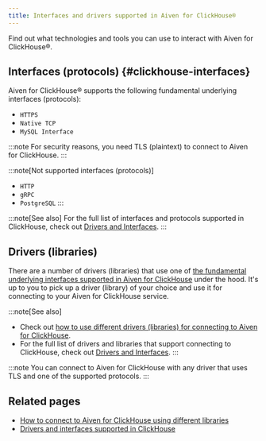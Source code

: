 ```yaml
---
title: Interfaces and drivers supported in Aiven for ClickHouse®
---
```


Find out what technologies and tools you can use to interact with Aiven
for ClickHouse®.

## Interfaces (protocols) {#clickhouse-interfaces}

Aiven for ClickHouse® supports the following fundamental underlying
interfaces (protocols):

-   `HTTPS`
-   `Native TCP`
-   `MySQL Interface`

:::note
For security reasons, you need TLS (plaintext) to connect to Aiven for
ClickHouse.
:::

:::note[Not supported interfaces (protocols)]
-   `HTTP`
-   `gRPC`
-   `PostgreSQL`
:::

:::note[See also]
For the full list of interfaces and protocols supported in ClickHouse,
check out [Drivers and
Interfaces](https://clickhouse.com/docs/en/interfaces/overview).
:::

## Drivers (libraries)

There are a number of drivers (libraries) that use one of
[the fundamental underlying interfaces supported in Aiven for ClickHouse](/docs/products/clickhouse/reference/supported-interfaces-drivers#clickhouse-interfaces) under the hood. It's up to you to pick up a driver
(library) of your choice and use it for connecting to your Aiven for
ClickHouse service.

:::note[See also]
-   Check out
    [how to use different drivers (libraries) for connecting to Aiven for ClickHouse](/docs/products/clickhouse/howto/list-connect-to-service).
-   For the full list of drivers and libraries that support connecting
    to ClickHouse, check out [Drivers and
    Interfaces](https://clickhouse.com/docs/en/interfaces/overview).
:::

:::note
You can connect to Aiven for ClickHouse with any driver that uses TLS
and one of the supported protocols.
:::

## Related pages

-   [How to connect to Aiven for ClickHouse using different libraries](/docs/products/clickhouse/howto/list-connect-to-service)
-   [Drivers and interfaces supported in
    ClickHouse](https://clickhouse.com/docs/en/interfaces/overview)
